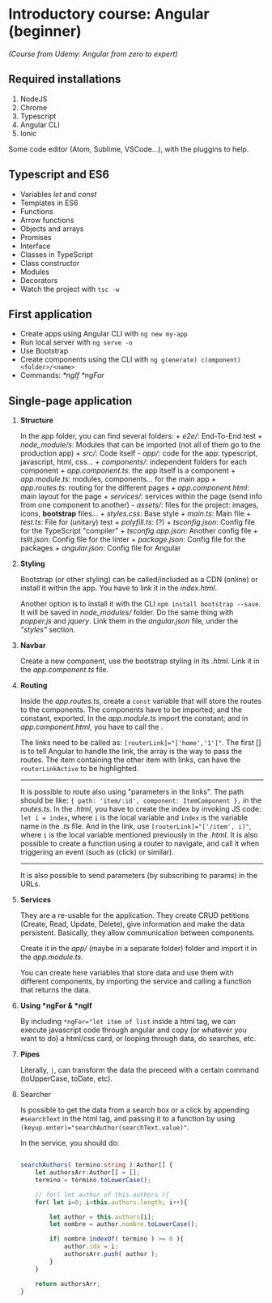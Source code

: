 # Introductory course: Angular (beginner)

*(Course from Udemy: Angular from zero to expert)*


## Required installations

1. NodeJS
2. Chrome
3. Typescript
4. Angular CLI
5. Ionic

Some code editor (Atom, Sublime, VSCode...), with the pluggins to help.

## Typescript and ES6

+ Variables *let* and *const*
+ Templates in ES6
+ Functions
+ Arrow functions
+ Objects and arrays
+ Promises
+ Interface
+ Classes in TypeScript
+ Class constructor
+ Modules
+ Decorators
+ Watch the project with `tsc -w`


## First application

- Create apps using Angular CLI with `ng new my-app`
- Run local server with `ng serve -o`
- Use Bootstrap
- Create components using the CLI with `ng g(enerate) c(omponent) <folder>/<name>`
- Commands: *\*ngIf \*ngFor* 


## Single-page application

1. **Structure**

	In the app folder, you can find several folders:
		+ *e2e/*: End-To-End test
		+ *node_module/s*: Modules that can be imported (not all of them go to the production app)
		+ *src/*: Code itself
			- *app/*: code for the app: typescript, javascript, html, css...
				+ *components/*: independent folders for each component
				+ *app.component.ts*: the app itself is a component
				+ *app.module.ts*: modules, components... for the main app
				+ *app.routes.ts*: routing for the different pages
				+ *app.component.html*: main layout for the page
				+ *services/*: services within the page (send info from one component to another)
			- *assets/*: files for the project: images, icons, **bootstrap** files...
		+ *styles.css*: Base style
		+ *main.ts*: Main file
		+ *test.ts*: File for (unitary) test
		+ *polyfill.ts*: (?)
		+ *tsconfig.json*: Config file for the TypeScript "compiler"
		+ *tsconfig.app.json*: Another config file
		+ *tslit.json*: Config file for the linter
		+ *package.json*: Config file for the packages
		+ *angular.json*: Config file for Angular

2. **Styling**

	Bootstrap (or other styling) can be called/included as a CDN (online) or install it within the app. You have to link it in the *index.html*.

	Another option is to install it with the CLI `npm install bootstrap --save`. It will be saved in *node_modules/* folder. Do the same thing with *popper.js* and *jquery*. Link them in the *angular.json* file, under the *"styles"* section.

3. **Navbar**

	Create a new component, use the bootstrap styling in its *.html*. Link it in the *app.component.ts* file.

4. **Routing**

	Inside the *app.routes.ts*, create a `const` variable that will store the routes to the components. The components have to be imported; and the constant, exported. In the *app.module.ts* import the constant; and in *app.component.html*, you have to call the *<router-outlet>*.

	The links need to be called as: `[routerLink]="['home','1']"`. The first [] is to tell Angular to handle the link, the array is the way to pass the routes. The item containing the other item with links, can have the `routerLinkActive` to be highlighted.

	---

	It is possible to route also using "parameters in the links". The path should be like: `{ path: 'item/:id', component: ItemComponent },` in the *routes.ts*. In the *.html*, you have to create the index by invoking JS code: `let i = index`, where `i` is the local variable and `index` is the variable name in the *.ts* file. And in the link, use `[routerLink]="['/item', i]"`, where `i` is the local variable mentioned previously in the *.html*. It is also possible to create a function using a router to navigate, and call it when triggering an event (such as (click) or similar).

	---

	It is also possible to send parameters (by subscribing to params) in the URLs.


5. **Services**
	
	They are a re-usable for the application. They create CRUD petitions (Create, Read, Update, Delete), give information and make the data persistent. Basically, they allow communication between components.

	Create it in the *app/* (maybe in a separate folder) folder and import it in the *app.module.ts*.

	You can create here variables that store data and use them with different components, by importing the service and calling a function that returns the data.


6. **Using \*ngFor & \*ngIf**

	By including `*ngFor="let item of list` inside a html tag, we can execute javascript code through angular and copy (or whatever you want to do) a html/css card, or looping through data, do searches, etc.


7. **Pipes**
	
	Literally, `|`, can transform the data the preceed with a certain command (toUpperCase, toDate, etc).


8. Searcher

	Is possible to get the data from a search box or a click by appending `#searchText` in the html tag, and passing it to a function by using `(keyup.enter)="searchAuthor(searchText.value)"`.

	In the service, you should do:
	```typescript

	searchAuthors( termino:string ):Author[] {
        let authorsArr:Author[] = [];
        termino = termino.toLowerCase();

        // for( let author of this.authors ){
        for( let i=0; i<this.authors.length; i++){

            let author = this.authors[i];
            let nombre = author.nombre.toLowerCase();

            if( nombre.indexOf( termino ) >= 0 ){
                author.idx = i;
                authorsArr.push( author );
            }
        }

        return authorsArr;
    }
	```




